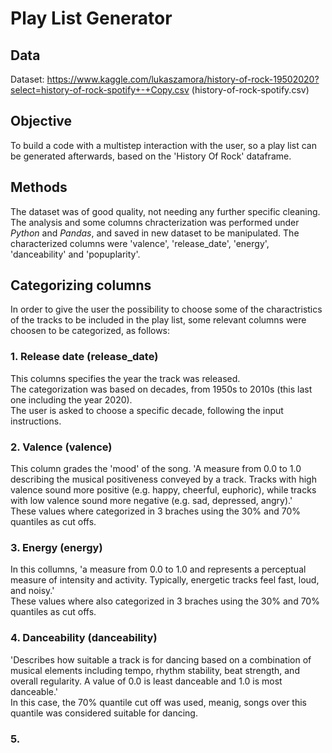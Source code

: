 # Play List Generator

## Data ##
Dataset: https://www.kaggle.com/lukaszamora/history-of-rock-19502020?select=history-of-rock-spotify+-+Copy.csv (history-of-rock-spotify.csv) <br />

## Objective ##
To build a code with a multistep interaction with the user, so a play list can be generated afterwards, based on the 'History Of Rock' dataframe.

## Methods ##
The dataset was of good quality, not needing any further specific cleaning. The analysis and some columns chracterization was performed under *Python* and *Pandas*, and saved in new dataset to be manipulated. The characterized columns were 'valence', 'release_date', 'energy', 'danceability' and 'popuplarity'.

## Categorizing columns ##
In order to give the user the possibility to choose some of the charactristics of the tracks to be included in the play list, some relevant columns were choosen to be categorized, as follows:

### 1. Release date (release_date) ###
This columns specifies the year the track was released.<br />
The categorization was based on decades, from 1950s to 2010s (this last one including the year 2020).<br />
The user is asked to choose a specific decade, following the input instructions.

### 2. Valence (valence) ###
This column grades the 'mood' of the song. 'A measure from 0.0 to 1.0 describing the musical positiveness conveyed by a track. Tracks with high valence sound more positive (e.g. happy, cheerful, euphoric), while tracks with low valence sound more negative (e.g. sad, depressed, angry).'<br />
These values where categorized in 3 braches using the 30% and 70% quantiles as cut offs.

### 3. Energy (energy) ###
In this collumns, 'a measure from 0.0 to 1.0 and represents a perceptual measure of intensity and activity. Typically, energetic tracks feel fast, loud, and noisy.'<br />
These values where also categorized in 3 braches using the 30% and 70% quantiles as cut offs.

### 4. Danceability (danceability) ###
'Describes how suitable a track is for dancing based on a combination of musical elements including tempo, rhythm stability, beat strength, and overall regularity. A value of 0.0 is least danceable and 1.0 is most danceable.'<br />
In this case, the 70% quantile cut off was used, meanig, songs over this quantile was considered suitable for dancing.

### 5. 

